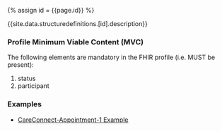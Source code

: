 
{% assign id = {{page.id}} %}

{{site.data.structuredefinitions.[id].description}}

### Profile Minimum Viable Content (MVC) ###

The following elements are mandatory in the FHIR profile (i.e. MUST be present):

1.	status
2.	participant

### Examples ###

- [CareConnect-Appointment-1 Example](CareConnect-Appointment-Example-1.html)
